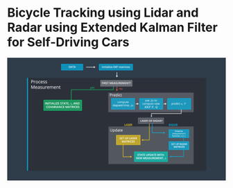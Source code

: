 [//]: # (Image References)

[image1]: ./pictures/fusion-flow.png "Fusion Flow"

# **Bicycle Tracking using Lidar and Radar using Extended Kalman Filter for Self-Driving Cars** 

![alt text][image1]

